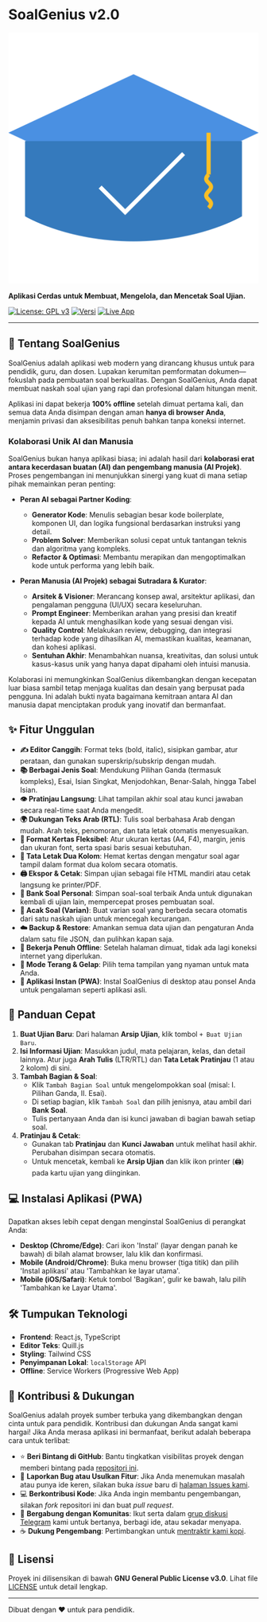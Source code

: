 # SoalGenius v2.0

![Logo SoalGenius](icon.svg)

**Aplikasi Cerdas untuk Membuat, Mengelola, dan Mencetak Soal Ujian.**

[![License: GPL v3](https://img.shields.io/badge/License-GPLv3-blue.svg)](https://www.gnu.org/licenses/gpl-3.0)
[![Versi](https://img.shields.io/badge/versi-2.0-brightgreen.svg)](https://github.com/aiprojek/soalgeniusv2)
[![Live App](https://img.shields.io/badge/Akses%20Aplikasi-Online-orange.svg)](https://aiprojek.github.io/soalgeniusv2/)

---

## 👋 Tentang SoalGenius

SoalGenius adalah aplikasi web modern yang dirancang khusus untuk para pendidik, guru, dan dosen. Lupakan kerumitan pemformatan dokumen—fokuslah pada pembuatan soal berkualitas. Dengan SoalGenius, Anda dapat membuat naskah soal ujian yang rapi dan profesional dalam hitungan menit.

Aplikasi ini dapat bekerja **100% offline** setelah dimuat pertama kali, dan semua data Anda disimpan dengan aman **hanya di browser Anda**, menjamin privasi dan aksesibilitas penuh bahkan tanpa koneksi internet.

### Kolaborasi Unik AI dan Manusia

SoalGenius bukan hanya aplikasi biasa; ini adalah hasil dari **kolaborasi erat antara kecerdasan buatan (AI) dan pengembang manusia (AI Projek)**. Proses pengembangan ini menunjukkan sinergi yang kuat di mana setiap pihak memainkan peran penting:

-   **Peran AI sebagai Partner Koding**:
    -   **Generator Kode**: Menulis sebagian besar kode boilerplate, komponen UI, dan logika fungsional berdasarkan instruksi yang detail.
    -   **Problem Solver**: Memberikan solusi cepat untuk tantangan teknis dan algoritma yang kompleks.
    -   **Refactor & Optimasi**: Membantu merapikan dan mengoptimalkan kode untuk performa yang lebih baik.

-   **Peran Manusia (AI Projek) sebagai Sutradara & Kurator**:
    -   **Arsitek & Visioner**: Merancang konsep awal, arsitektur aplikasi, dan pengalaman pengguna (UI/UX) secara keseluruhan.
    -   **Prompt Engineer**: Memberikan arahan yang presisi dan kreatif kepada AI untuk menghasilkan kode yang sesuai dengan visi.
    -   **Quality Control**: Melakukan review, debugging, dan integrasi terhadap kode yang dihasilkan AI, memastikan kualitas, keamanan, dan kohesi aplikasi.
    -   **Sentuhan Akhir**: Menambahkan nuansa, kreativitas, dan solusi untuk kasus-kasus unik yang hanya dapat dipahami oleh intuisi manusia.

Kolaborasi ini memungkinkan SoalGenius dikembangkan dengan kecepatan luar biasa sambil tetap menjaga kualitas dan desain yang berpusat pada pengguna. Ini adalah bukti nyata bagaimana kemitraan antara AI dan manusia dapat menciptakan produk yang inovatif dan bermanfaat.

## ✨ Fitur Unggulan

-   **✍️ Editor Canggih**: Format teks (bold, italic), sisipkan gambar, atur perataan, dan gunakan superskrip/subskrip dengan mudah.
-   **📚 Berbagai Jenis Soal**: Mendukung Pilihan Ganda (termasuk kompleks), Esai, Isian Singkat, Menjodohkan, Benar-Salah, hingga Tabel Isian.
-   **👁️ Pratinjau Langsung**: Lihat tampilan akhir soal atau kunci jawaban secara real-time saat Anda mengedit.
-   **🌍 Dukungan Teks Arab (RTL)**: Tulis soal berbahasa Arab dengan mudah. Arah teks, penomoran, dan tata letak otomatis menyesuaikan.
-   **📏 Format Kertas Fleksibel**: Atur ukuran kertas (A4, F4), margin, jenis dan ukuran font, serta spasi baris sesuai kebutuhan.
-   **📰 Tata Letak Dua Kolom**: Hemat kertas dengan mengatur soal agar tampil dalam format dua kolom secara otomatis.
-   **🖨️ Ekspor & Cetak**: Simpan ujian sebagai file HTML mandiri atau cetak langsung ke printer/PDF.
-   **🏦 Bank Soal Personal**: Simpan soal-soal terbaik Anda untuk digunakan kembali di ujian lain, mempercepat proses pembuatan soal.
-   **🎲 Acak Soal (Varian)**: Buat varian soal yang berbeda secara otomatis dari satu naskah ujian untuk mencegah kecurangan.
-   **☁️ Backup & Restore**: Amankan semua data ujian dan pengaturan Anda dalam satu file JSON, dan pulihkan kapan saja.
-   **📴 Bekerja Penuh Offline**: Setelah halaman dimuat, tidak ada lagi koneksi internet yang diperlukan.
-   **🌙 Mode Terang & Gelap**: Pilih tema tampilan yang nyaman untuk mata Anda.
-   **📱 Aplikasi Instan (PWA)**: Instal SoalGenius di desktop atau ponsel Anda untuk pengalaman seperti aplikasi asli.

## 🚀 Panduan Cepat

1.  **Buat Ujian Baru**: Dari halaman **Arsip Ujian**, klik tombol `+ Buat Ujian Baru`.
2.  **Isi Informasi Ujian**: Masukkan judul, mata pelajaran, kelas, dan detail lainnya. Atur juga **Arah Tulis** (LTR/RTL) dan **Tata Letak Pratinjau** (1 atau 2 kolom) di sini.
3.  **Tambah Bagian & Soal**:
    - Klik `Tambah Bagian Soal` untuk mengelompokkan soal (misal: I. Pilihan Ganda, II. Esai).
    - Di setiap bagian, klik `Tambah Soal` dan pilih jenisnya, atau ambil dari **Bank Soal**.
    - Tulis pertanyaan Anda dan isi kunci jawaban di bagian bawah setiap soal.
4.  **Pratinjau & Cetak**:
    - Gunakan tab **Pratinjau** dan **Kunci Jawaban** untuk melihat hasil akhir. Perubahan disimpan secara otomatis.
    - Untuk mencetak, kembali ke **Arsip Ujian** dan klik ikon printer (🖨️) pada kartu ujian yang diinginkan.

## 💻 Instalasi Aplikasi (PWA)

Dapatkan akses lebih cepat dengan menginstal SoalGenius di perangkat Anda:

-   **Desktop (Chrome/Edge)**: Cari ikon 'Instal' (layar dengan panah ke bawah) di bilah alamat browser, lalu klik dan konfirmasi.
-   **Mobile (Android/Chrome)**: Buka menu browser (tiga titik) dan pilih 'Instal aplikasi' atau 'Tambahkan ke layar utama'.
-   **Mobile (iOS/Safari)**: Ketuk tombol 'Bagikan', gulir ke bawah, lalu pilih 'Tambahkan ke Layar Utama'.

## 🛠️ Tumpukan Teknologi

-   **Frontend**: React.js, TypeScript
-   **Editor Teks**: Quill.js
-   **Styling**: Tailwind CSS
-   **Penyimpanan Lokal**: `localStorage` API
-   **Offline**: Service Workers (Progressive Web App)

## 🤝 Kontribusi & Dukungan

SoalGenius adalah proyek sumber terbuka yang dikembangkan dengan cinta untuk para pendidik. Kontribusi dan dukungan Anda sangat kami hargai! Jika Anda merasa aplikasi ini bermanfaat, berikut adalah beberapa cara untuk terlibat:

-   ⭐ **Beri Bintang di GitHub**: Bantu tingkatkan visibilitas proyek dengan memberi bintang pada [repositori ini](https://github.com/aiprojek/soalgeniusv2).
-   🐞 **Laporkan Bug atau Usulkan Fitur**: Jika Anda menemukan masalah atau punya ide keren, silakan buka *issue* baru di [halaman Issues kami](https://github.com/aiprojek/soalgeniusv2/issues).
-   💻 **Berkontribusi Kode**: Jika Anda ingin membantu pengembangan, silakan *fork* repositori ini dan buat *pull request*.
-   💬 **Bergabung dengan Komunitas**: Ikut serta dalam [grup diskusi Telegram](https://t.me/aiprojek_community/32) kami untuk bertanya, berbagi ide, atau sekadar menyapa.
-   ☕ **Dukung Pengembang**: Pertimbangkan untuk [mentraktir kami kopi](https://lynk.id/aiprojek/s/bvBJvdA). 

## 📄 Lisensi

Proyek ini dilisensikan di bawah **GNU General Public License v3.0**. Lihat file [LICENSE](https://www.gnu.org/licenses/gpl-3.0.html) untuk detail lengkap.

---
Dibuat dengan ❤️ untuk para pendidik.